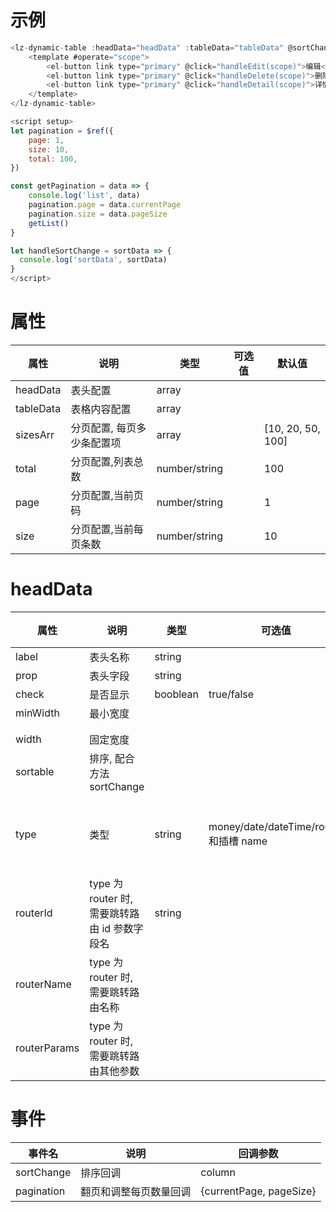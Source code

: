 # 示例

```javascript
<lz-dynamic-table :headData="headData" :tableData="tableData" @sortChange="handleSortChange" @pagination="getPagination" v-model:page="pagination.page" v-model:size="pagination.size" :total="pagination.total">
    <template #operate="scope">
        <el-button link type="primary" @click="handleEdit(scope)">编辑</el-button>
        <el-button link type="primary" @click="handleDelete(scope)">删除</el-button>
        <el-button link type="primary" @click="handleDetail(scope)">详情</el-button>
    </template>
</lz-dynamic-table>

<script setup>
let pagination = $ref({
    page: 1,
    size: 10,
    total: 100,
})

const getPagination = data => {
    console.log('list', data)
    pagination.page = data.currentPage
    pagination.size = data.pageSize
    getList()
}

let handleSortChange = sortData => {
  console.log('sortData', sortData)
}
</script>
```

# 属性

| 属性      | 说明                       | 类型          | 可选值 | 默认值            |
| --------- | -------------------------- | ------------- | ------ | ----------------- |
| headData  | 表头配置                   | array         |        |                   |
| tableData | 表格内容配置               | array         |        |                   |
| sizesArr  | 分页配置, 每页多少条配置项 | array         |        | [10, 20, 50, 100] |
| total     | 分页配置,列表总数          | number/string |        | 100               |
| page      | 分页配置,当前页码          | number/string |        | 1                 |
| size      | 分页配置,当前每页条数      | number/string |        | 10                |

# headData

| 属性         | 说明                                          | 类型     | 可选值                                 | 默认值             |
| ------------ | --------------------------------------------- | -------- | -------------------------------------- | ------------------ |
| label        | 表头名称                                      | string   |                                        |                    |
| prop         | 表头字段                                      | string   |                                        |                    |
| check        | 是否显示                                      | booblean | true/false                             | false              |
| minWidth     | 最小宽度                                      |
|              |
|              |
| width        | 固定宽度                                      |          |                                        |                    |
| sortable     | 排序, 配合方法 sortChange                     |          |                                        |                    |
| type         | 类型                                          | string   | money/date/dateTime/router 和插槽 name | 默认不传为普通文本 |
| routerId     | type 为 router 时, 需要跳转路由 id 参数字段名 | string   |                                        | 10                 |
| routerName   | type 为 router 时, 需要跳转路由名称           |          |                                        |                    |
| routerParams | type 为 router 时, 需要跳转路由其他参数       |          |                                        |                    |

# 事件

| 事件名     | 说明                   | 回调参数                |
| ---------- | ---------------------- | ----------------------- |
| sortChange | 排序回调               | column                  |
| pagination | 翻页和调整每页数量回调 | {currentPage, pageSize} |

